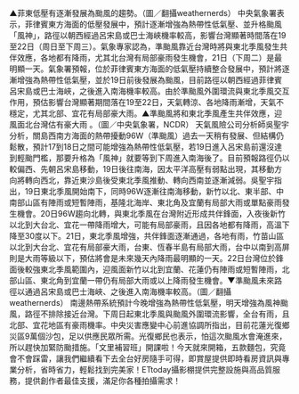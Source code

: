 ▲菲東低壓有逐漸發展為颱風的趨勢。（圖／翻攝weathernerds）
中央氣象署表示，菲律賓東方海面的低壓發展中，預計逐漸增強為熱帶性低氣壓、並升格颱風「風神」，路徑以朝西經過呂宋島或巴士海峽機率較高，影響台灣顯著時間落在19至22日（周日至下周三）。氣象專家認為，準颱風靠近台灣時將與東北季風發生共伴效應，各地都有降雨，尤其北台灣有局部豪雨發生機會，21日（下周二）是最明顯一天。氣象署預報，位於菲律賓東方海面的低氣壓持續整合發展中，預計將逐漸增強為熱帶性低氣壓，並於19日前後發展為颱風，目前路徑以朝西經過菲律賓呂宋島或巴士海峽，之後進入南海機率較高。由於準颱風外圍環流與東北季風交互作用，預估影響台灣顯著期間落在19至22日，天氣轉涼、各地降雨漸增，天氣不穩定，尤其北部、宜花有局部豪大雨。▲準颱風將和東北季風產生共伴效應，迎風面北台灣估有豪大雨 。（圖／中央氣象署，NCDR）
天氣風險公司分析師吳聖宇分析，關島西南方海面的熱帶擾動96W（準颱風）過去一天稍有發展、但結構仍鬆散，預計17到18日之間可能增強為熱帶性低氣壓，若19日進入呂宋島前還沒達到輕颱門檻，那要升格為「風神」就要等到下周進入南海後了。目前預報路徑仍以較偏西、先朝呂宋島移動，19日後往南海，因太平洋高壓有弱點出現，其移動方向將轉向西北，靠近東沙島後受東北季風推動、轉向西南並逐漸減弱。吳聖宇指出，19日東北季風開始南下，同時96W逐漸往南海移動，新竹以北、東半部、中南部山區有陣雨或短暫陣雨，基隆北海岸、東北角及宜蘭有局部大雨或單點豪雨發生機會。20日96W趨向北轉，與東北季風在台灣附近形成共伴鋒面，入夜後新竹以北到大台北、宜花一帶降雨增大，可能有局部豪雨，且因各地都有降雨，高溫下降至30度以下。21日，東北季風增強，共伴鋒面逐漸通過，各地有雨，竹苗山區以北到大台北、宜花有局部豪大雨，台東、恆春半島有局部大雨，台中以南到高屏則是大雨等級以下，預估將會是未來幾天內降雨最明顯的一天。22日台灣位於鋒面後較強東北季風範圍內，迎風面新竹以北到宜蘭、花蓮仍有陣雨或短暫陣雨，北部山區、東北角到宜蘭一帶仍有局部大雨或以上降雨發生機會。▼準颱風未來路徑以通過呂宋島或巴士海峽、之後進入南海機率較高。（圖／翻攝weathernerds）
南邊熱帶系統預計今晚增強為熱帶性低氣壓，明天增強為風神颱風，路徑不排除接近台灣。下周日起東北季風與颱風外圍環流影響，全台有雨，且北部、宜花地區有豪雨機率。中央災害應變中心前進協調所指出，目前花蓮光復鄉災區9萬個沙包，足以供應民眾所需。光復鄉民也表示，怕這次颱風水會淹進來，所以趕快加緊防颱措施。「文里補習班」開課啦！今天就來開箱，五款麵包，究竟會不會踩雷，讓我們繼續看下去全台好房隨手可得，即賞屋提供即時看房資訊與專業分析，省時省力，輕鬆找到完美家！ETtoday攝影棚提供完整設施與高品質服務，提供創作者最佳支援，滿足你各種拍攝需求！